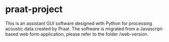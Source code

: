 # praat-project
This is an assistant GUI software designed with Python for processing acoustic data created by Praat.
The software is migrated from a Javascript-based web form application, please refer to the folder /web-version.
